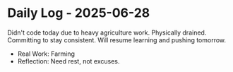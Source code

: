 # Daily Log - 2025-06-28

Didn't code today due to heavy agriculture work. Physically drained. 
Committing to stay consistent. Will resume learning and pushing tomorrow.

- Real Work: Farming
- Reflection: Need rest, not excuses.